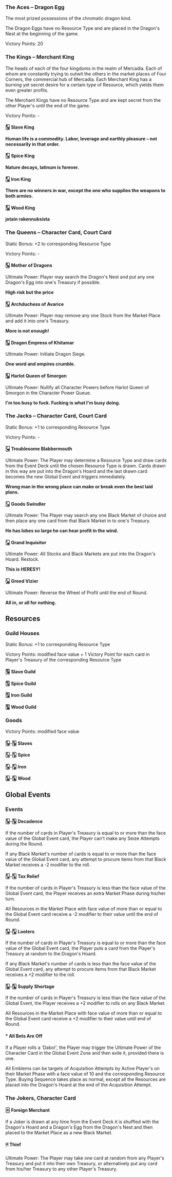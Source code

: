 ### The Aces – Dragon Egg

The most prized possessions of the chromatic dragon kind.

The Dragon Eggs have no Resource Type and are placed in the Dragon's Nest at the beginning of the game.

Victory Points: 20

### The Kings – Merchant King

The heads of each of the four kingdoms in the realm of Mercadia. Each of whom are constantly trying to outwit the others in the market places of Four Corners, the commercial hub of Mercadia. Each Merchant King has a burning yet secret desire for a certain type of Resource, which yields them even greater profits.

The Merchant Kings have no Resource Type and are kept secret from the other Player's until the end of the game.

Victory Points: -

#### 🂾 Slave King

**Human life is a commodity. Labor, leverage and earthly pleasure – not necessarily in that order.**

#### 🃎 Spice King

**Nature decays, latinum is forever.**

#### 🂮 Iron King

**There are no winners in war, except the one who supplies the weapons to both armies.**

#### 🃞 Wood King

**jotain rakennuksista**

### The Queens – Character Card, Court Card

Static Bonus: +2 to corresponding Resource Type

Victory Points: -

#### 🂽 Mother of Dragons

Ultimate Power: Player may search the Dragon's Nest and put any one Dragon's Egg into one's Treasury if possible.

**High risk but the price**

#### 🃍 Archduchess of Avarice

Ultimate Power: Player may remove any one Stock from the Market Place and add it into one's Treasury.

**More is not enough!**

#### 🂭 Dragon Empress of Khitamar

Ultimate Power: Initiate Dragon Siege.

**One word and empires crumble.**

#### 🃝 Harlot Queen of Smorgon

Ultimate Power: Nullify all Character Powers before Harlot Queen of Smorgon in the Character Power Queue.

**I'm too busy to fuck. Fucking is what I'm busy doing.**

### The Jacks – Character Card, Court Card

Static Bonus: +1 to corresponding Resource Type

Victory Points: -

#### 🂻 Troublesome Blabbermouth

Ultimate Power: The Player may determine a Resource Type and draw cards from the Event Deck until the chosen Resource Type is drawn. Cards drawn in this way are put into the Dragon's Hoard and the last drawn card becomes the new Global Event and triggers immediately.

**Wrong man in the wrong place can make or break even the best laid plans.**

#### 🃋 Goods Swindler

Ultimate Power: The Player may search any one Black Market of choice and then place any one card from that Black Market in to one's Treasury.

**He has lobes so large he can hear profit in the wind.**

#### 🂫 Grand Inquisitor

Ultimate Power: All Stocks and Black Markets are put into the Dragon's Hoard. Restock.

**This is HERESY!**

#### 🃛 Greed Vizier

Ultimate Power: Reverse the Wheel of Profit until the end of Round.

**All in, or all for nothing.**

## Resources
 
### Guild Houses

Static Bonus: +1 to corresponding Resource Type

Victory Points: modified face value + 1 Victory Point for each card in Player's Treasury of the corresponding Resource Type

#### 🂺 Slave Guild

#### 🃊 Spice Guild

#### 🂪 Iron Guild

#### 🃚 Wood Guild

### Goods

Victory Points: modified face value

#### 🂲-🂹 Slaves

#### 🃂-🃉 Spice

#### 🂢-🂩 Iron

#### 🃒-🃙 Wood

## Global Events

### Events

#### 🂲-🂹 Decadence

If the number of cards in Player's Treasury is equal to or more than the face value of the Global Event card, the Player can't make any Seize Attempts during the Round.

If any Black Market's number of cards is equal to or more than the face value of the Global Event card, any attempt to procure items from that Black Market receives a -2 modifier to the roll.

#### 🃂-🃉 Tax Relief

If the number of cards in Player's Treasury is less than the face value of the Global Event card, the Player receives an extra Market Phase during his/her turn.

All Resources in the Market Place with face value of more than or equal to the Global Event card receive a -2 modifier to their value until the end of Round.

#### 🂢-🂩 Looters

If the number of cards in Player's Treasury is equal to or more than the face value of the Global Event card, the Player puts a card from the Player's Treasury at random to the Dragon's Hoard.

If any Black Market's number of cards is less than the face value of the Global Event card, any attempt to procure items from that Black Market receives a +2 modifier to the roll.

#### 🃒-🃙 Supply Shortage

If the number of cards in Player's Treasury is less than the face value of the Global Event, the Player receives a +2 modifier to rolls on any Black Market.

All Resources in the Market Place with face value of more than or equal to the Global Event card receive a +2 modifier to their value until end of Round.

#### * All Bets Are Off

If a Player rolls a 'Dabo!', the Player may trigger the Ultimate Power of the Character Card in the Global Event Zone and then exile it, provided there is one.

All Emblems can be targets of Acquisition Attempts by Active Player's on their Market Phase with a face value of 10 and the corresponding Resource Type. Buying Sequence takes place as normal, except all the Resources are placed into the Dragon's Hoard at the end of the Acquisition Attempt.

### The Jokers, Character Card

#### 🃟 Foreign Merchant

If a Joker is drawn at any time from the Event Deck it is shuffled with the Dragon's Hoard and a Dragon's Egg from the Dragon's Nest and then placed to the Market Place as a new Black Market.

#### 🃏 Thief

Ultimate Power: The Player may take one card at random from any Player's Treasury and put it into their own Treasury, or alternatively put any card from his/her Treasury to any other Player's Treasury.
